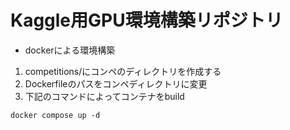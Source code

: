 # Kaggle用GPU環境構築リポジトリ

- dockerによる環境構築
1. competitions/にコンペのディレクトリを作成する
2. Dockerfileのパスをコンペディレクトリに変更
3. 下記のコマンドによってコンテナをbuild
```
docker compose up -d
